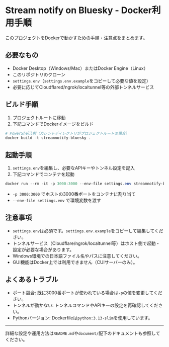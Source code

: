 # Stream notify on Bluesky - Docker利用手順

このプロジェクトをDockerで動かすための手順・注意点をまとめます。

## 必要なもの
- Docker Desktop（Windows/Mac）またはDocker Engine（Linux）
- このリポジトリのクローン
- `settings.env`（`settings.env.example`をコピーして必要な値を設定）
- 必要に応じてCloudflared/ngrok/localtunnel等の外部トンネルサービス

## ビルド手順
1. プロジェクトルートに移動
2. 下記コマンドでDockerイメージをビルド

```powershell
# PowerShell例（カレントディレクトリがプロジェクトルートの場合）
docker build -t streamnotify-bluesky .
```

## 起動手順
1. `settings.env`を編集し、必要なAPIキーやトンネル設定を記入
2. 下記コマンドでコンテナを起動

```powershell
docker run --rm -it -p 3000:3000 --env-file settings.env streamnotify-bluesky
```
- `-p 3000:3000` でホストの3000番ポートをコンテナに割り当て
- `--env-file settings.env` で環境変数を渡す

## 注意事項
- `settings.env`は必須です。`settings.env.example`をコピーして編集してください。
- トンネルサービス（Cloudflare/ngrok/localtunnel等）はホスト側で起動・設定が必要な場合があります。
- Windows環境での日本語ファイル名やパスに注意してください。
- GUI機能はDocker上では利用できません（CUIサーバーのみ）。

## よくあるトラブル
- ポート競合: 既に3000番ポートが使われている場合は`-p`の値を変更してください。
- トンネルが動かない: トンネルコマンドやAPIキーの設定を再確認してください。
- Pythonバージョン: Dockerfileは`python:3.13-slim`を使用しています。

---

詳細な設定や運用方法は`README.md`や`document/`配下のドキュメントも参照してください。
